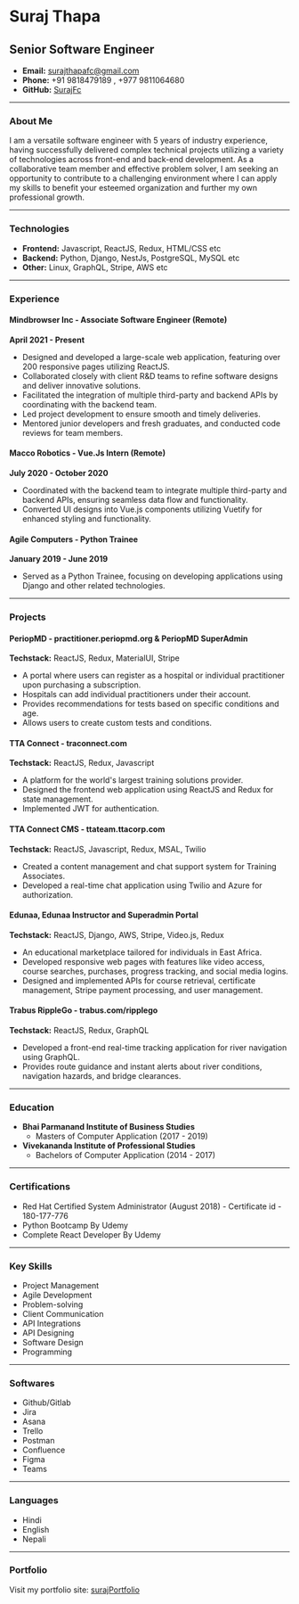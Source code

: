 # Suraj Thapa  
## Senior Software Engineer  

- **Email:** surajthapafc@gmail.com  
- **Phone:** +91 9818479189 , +977 9811064680
- **GitHub:** [SurajFc](https://github.com/SurajFc)  

---

### About Me  
I am a versatile software engineer with 5 years of industry experience, having successfully delivered complex technical projects utilizing a variety of technologies across front-end and back-end development. As a collaborative team member and effective problem solver, I am seeking an opportunity to contribute to a challenging environment where I can apply my skills to benefit your esteemed organization and further my own professional growth.

---

### Technologies  
- **Frontend:** Javascript, ReactJS, Redux, HTML/CSS etc
- **Backend:** Python, Django, NestJs, PostgreSQL, MySQL etc  
- **Other:** Linux, GraphQL, Stripe, AWS etc

---

### Experience  

#### **Mindbrowser Inc - Associate Software Engineer (Remote)**  
**April 2021 - Present**  
- Designed and developed a large-scale web application, featuring over 200 responsive pages utilizing ReactJS.  
- Collaborated closely with client R&D teams to refine software designs and deliver innovative solutions.  
- Facilitated the integration of multiple third-party and backend APIs by coordinating with the backend team.  
- Led project development to ensure smooth and timely deliveries.  
- Mentored junior developers and fresh graduates, and conducted code reviews for team members.  

#### **Macco Robotics - Vue.Js Intern (Remote)**  
**July 2020 - October 2020**  
- Coordinated with the backend team to integrate multiple third-party and backend APIs, ensuring seamless data flow and functionality.  
- Converted UI designs into Vue.js components utilizing Vuetify for enhanced styling and functionality.  

#### **Agile Computers - Python Trainee**  
**January 2019 - June 2019**  
- Served as a Python Trainee, focusing on developing applications using Django and other related technologies.  

---

### Projects  

#### **PeriopMD - practitioner.periopmd.org & PeriopMD SuperAdmin**  
**Techstack:** ReactJS, Redux, MaterialUI, Stripe  
- A portal where users can register as a hospital or individual practitioner upon purchasing a subscription.  
- Hospitals can add individual practitioners under their account.  
- Provides recommendations for tests based on specific conditions and age.  
- Allows users to create custom tests and conditions.  

#### **TTA Connect - traconnect.com**  
**Techstack:** ReactJS, Redux, Javascript  
- A platform for the world's largest training solutions provider.  
- Designed the frontend web application using ReactJS and Redux for state management.  
- Implemented JWT for authentication.  

#### **TTA Connect CMS - ttateam.ttacorp.com**  
**Techstack:** ReactJS, Javascript, Redux, MSAL, Twilio  
- Created a content management and chat support system for Training Associates.  
- Developed a real-time chat application using Twilio and Azure for authorization.  

#### **Edunaa, Edunaa Instructor and Superadmin Portal**  
**Techstack:** ReactJS, Django, AWS, Stripe, Video.js, Redux  
- An educational marketplace tailored for individuals in East Africa.  
- Developed responsive web pages with features like video access, course searches, purchases, progress tracking, and social media logins.  
- Designed and implemented APIs for course retrieval, certificate management, Stripe payment processing, and user management.  

#### **Trabus RippleGo - trabus.com/ripplego**  
**Techstack:** ReactJS, Redux, GraphQL  
- Developed a front-end real-time tracking application for river navigation using GraphQL.  
- Provides route guidance and instant alerts about river conditions, navigation hazards, and bridge clearances.  

---

### Education  
- **Bhai Parmanand Institute of Business Studies**  
  - Masters of Computer Application (2017 - 2019)  
- **Vivekananda Institute of Professional Studies**  
  - Bachelors of Computer Application (2014 - 2017)  

---

### Certifications  
- Red Hat Certified System Administrator (August 2018) - Certificate id - 180-177-776  
- Python Bootcamp By Udemy  
- Complete React Developer By Udemy  

---

### Key Skills  
- Project Management  
- Agile Development  
- Problem-solving  
- Client Communication  
- API Integrations  
- API Designing  
- Software Design  
- Programming  

---

### Softwares  
- Github/Gitlab  
- Jira  
- Asana  
- Trello  
- Postman  
- Confluence  
- Figma  
- Teams  

---

### Languages  
- Hindi  
- English  
- Nepali  

---

### Portfolio  
Visit my portfolio site: [surajPortfolio](https://surajfc.github.io/surajPortfolio/)  
